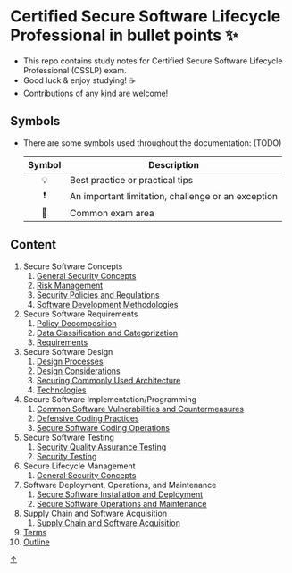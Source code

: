 # Certified Secure Software Lifecycle Professional in bullet points ✨


- This repo contains study notes for Certified Secure Software Lifecycle Professional (CSSLP) exam.
- Good luck & enjoy studying! ☕
- Contributions of any kind are welcome!  

## Symbols

- There are some symbols used throughout the documentation: (TODO)

  | Symbol | Description                                        |
  | :----: | -------------------------------------------------- |
  | 💡     | Best practice or practical tips                    |
  | ❗     | An important limitation, challenge or an exception |
  | 📝     | Common exam area                                   | 

## Content

<!--nav-->
1. Secure Software Concepts
   1. [General Security Concepts](./notes/01-Secure-Software-Concepts/01-General-Security-Concepts.md)
   2. [Risk Management](./notes/01-Secure-Software-Concepts/02-Risk-Management.md)
   3. [Security Policies and Regulations](./notes/01-Secure-Software-Concepts/03-Security-Policies-and-Regulations.md)
   4. [Software Development Methodologies](./notes/01-Secure-Software-Concepts/04-Software-Development-Methodologies.md)
2. Secure Software Requirements
   1. [Policy Decomposition](./notes/02-Secure-Software-Requirements/01-Policy-Decomposition.md)
   2. [Data Classification and Categorization](./notes/02-Secure-Software-Requirements/02-Data-Classification-and-Categorization.md)
   3. [Requirements](./notes/02-Secure-Software-Requirements/03-Requirements.md)
3. Secure Software Design
   1. [Design Processes](./notes/03-Secure-Software-Design/01-Design-Processes.md)
   2. [Design Considerations](./notes/03-Secure-Software-Design/02-Design-Considerations.md)
   3. [Securing Commonly Used Architecture](./notes/03-Secure-Software-Design/03-Securing-Commonly-Used-Architecture.md)
   4. [Technologies](./notes/03-Secure-Software-Design/04-Technologies.md)
4. Secure Software Implementation/Programming
   1. [Common Software Vulnerabilities and Countermeasures](./notes/04-Secure-Software-Implementation-Programming/01-Common-Software-Vulnerabilities-and-Countermeasures.md)
   2. [Defensive Coding Practices](./notes/04-Secure-Software-Implementation-Programming/02-Defensive-Coding-Practices.md)
   3. [Secure Software Coding Operations](./notes/04-Secure-Software-Implementation-Programming/03-Secure-Software-Coding-Operations.md)
5. Secure Software Testing
   1. [Security Quality Assurance Testing](./notes/05-Secure-Software-Testing/01-Security-Quality-Assurance-Testing.md)
   2. [Security Testing](./notes/05-Secure-Software-Testing/02-Security-Testing.md)
6. Secure Lifecycle Management
   1. [General Security Concepts](./notes/06-Secure-Lifecycle-Management/01-Secure-Lifecycle-Management.md)
7. Software Deployment, Operations, and Maintenance
   1. [Secure Software Installation and Deployment](./notes/07-Software-Deployment-Operations-Maintenance/01-Secure-Software-Installation-and-Deployment.md)
   2. [Secure Software Operations and Maintenance](./notes/07-Software-Deployment-Operations-Maintenance/02-Secure-Software-Operations-and-Maintenance.md)
8. Supply Chain and Software Acquisition
   1. [Supply Chain and Software Acquisition](./notes/08-Supply-Chain-Software-Acquisition/01-Supply-Chain-and-Software-Acquisition.md)
9. [Terms](./notes/09-Terms/Terms.md)
10. [Outline](./notes/10-Outline/Outline.md)

[↑](#content)
